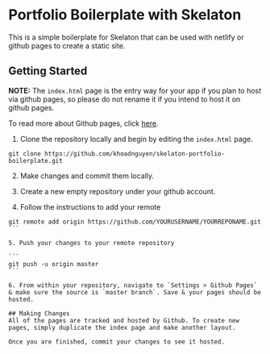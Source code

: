 # Portfolio Boilerplate with Skelaton   
This is a simple boilerplate for Skelaton that can be used with netlify or github pages to create a static site.

## Getting Started
**NOTE:** The `index.html` page is the entry way for your app if you plan to host via github pages, so please do not rename it if you intend to host it on github pages. 

To read more about Github pages, click [here](https://pages.github.com/).

1. Clone the repository locally and begin by editing the `index.html` page.

```
git clone https://github.com/khoadnguyen/skelaton-portfolio-boilerplate.git
```

2. Make changes and commit them locally.

3. Create a new empty repository under your github account.

4. Follow the instructions to add your remote 

````
git remote add origin https://github.com/YOURUSERNAME/YOURREPONAME.git
```

5. Push your changes to your remote repository

```
git push -u origin master
```

6. From within your repository, navigate to `Settings > Github Pages` & make sure the source is `master branch`. Save & your pages should be hosted. 

## Making Changes
All of the pages are tracked and hosted by Github. To create new pages, simply duplicate the index page and make another layout.

Once you are finished, commit your changes to see it hosted. 